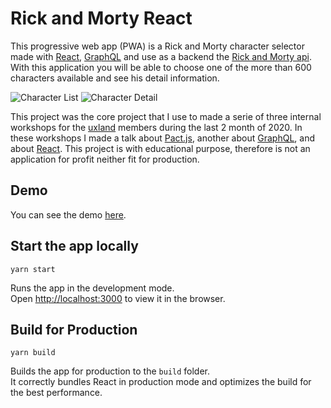 # Rick and Morty React

This progressive web app (PWA) is a Rick and Morty character selector made with [React](https://reactjs.org/),
[GraphQL](https://graphql.org/) and use as a backend the [Rick and Morty api](https://rickandmortyapi.com/).
With this application you will be able to choose one of the more than 600 characters available and see his detail information.

![Character List](demo/character-list)
![Character Detail](demo/character-detail)

This project was the core project that I use to made a serie of three internal workshops for the [uxland](https://www.uxland.es/) members during the last 2 month of 2020.
In these workshops I made a talk about [Pact.js](https://github.com/pact-foundation/pact-js), another about [GraphQL](https://graphql.org/), and about [React](https://reactjs.org/).
This project is with educational purpose, therefore is not an application for profit neither fit for production.

## Demo

You can see the demo [here](https://rick-and-morty-8345b.web.app/).

## Start the app locally

 `yarn start`

Runs the app in the development mode.\
Open [http://localhost:3000](http://localhost:3000) to view it in the browser.

## Build for Production

`yarn build`

Builds the app for production to the `build` folder.\
It correctly bundles React in production mode and optimizes the build for the best performance.
